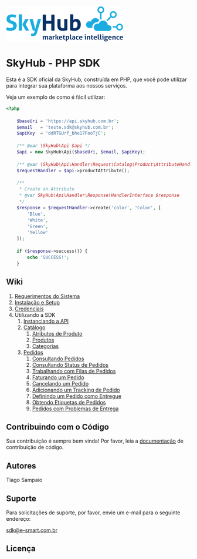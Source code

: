![SkyHub - MarketPlace Intelligence](/doc/images/logo.png)

# SkyHub - PHP SDK

Esta é a SDK oficial da SkyHub, construída em PHP, que você pode utilizar para integrar sua plataforma aos nossos serviços.

Veja um exemplo de como é fácil utilizar:

```php
<?php

    $baseUri = 'https://api.skyhub.com.br';
    $email   = 'teste.sdk@skyhub.com.br';
    $apiKey  = 'ddRTGUrf_bho17FooTjC';

    /** @var \SkyHub\Api $api */
    $api = new SkyHub\Api($baseUri, $email, $apiKey);
    
    /** @var \SkyHub\Api\Handler\Request\Catalog\Product\AttributeHandler $requestHandler */
    $requestHandler = $api->productAttribute();
    
    /**
     * Create an Attribute
     * @var SkyHub\Api\Handler\Response\HandlerInterface $response
     */
    $response = $requestHandler->create('color', 'Color', [
        'Blue',
        'White',
        'Green',
        'Yellow'
    ]);
    
    if ($response->success()) {
        echo 'SUCCESS!';
    }
```

## Wiki
1. [Requerimentos do Sistema](doc/SYSTEM_REQUIREMENTS.md) 
2. [Instalação e Setup](doc/INSTALLATION.md)
3. [Credenciais](doc/CREDENTIALS.md)
4. Utilizando a SDK
    1. [Instanciando a API](doc/usage/API.md)
    2. [Catálogo]()
        1. [Atributos de Produto]()
        2. [Produtos]()
        3. [Categorias]()
    3. [Pedidos]()
        1. [Consultando Pedidos]()
        2. [Consultando Status de Pedidos]()
        3. [Trabalhando com Filas de Pedidos]()
        4. [Faturando um Pedido]()
        5. [Cancelando um Pedido]()
        6. [Adicionando um Tracking de Pedido]()
        7. [Definindo um Pedido como Entregue]()
        8. [Obtendo Etiquetas de Pedidos]()
        9. [Pedidos com Problemas de Entrega]()
     
## Contribuindo com o Código

Sua contribuição é sempre bem vinda! Por favor, leia a [documentação](doc/CONTRIBUTING.md) de contribuição de código.

## Autores

Tiago Sampaio

## Suporte

Para solicitações de suporte, por favor, envie um e-mail para o seguinte endereço:

sdk@e-smart.com.br

## Licença
